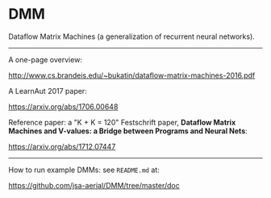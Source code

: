 # DMM
Dataflow Matrix Machines (a generalization of recurrent neural networks).

---

A one-page overview:

http://www.cs.brandeis.edu/~bukatin/dataflow-matrix-machines-2016.pdf

A LearnAut 2017 paper:

https://arxiv.org/abs/1706.00648

Reference paper: a "K + K = 120" Festschrift paper, **Dataflow Matrix Machines and V-values: a Bridge between Programs and Neural Nets**:

https://arxiv.org/abs/1712.07447

---

How to run example DMMs: see `README.md` at:

https://github.com/jsa-aerial/DMM/tree/master/doc
